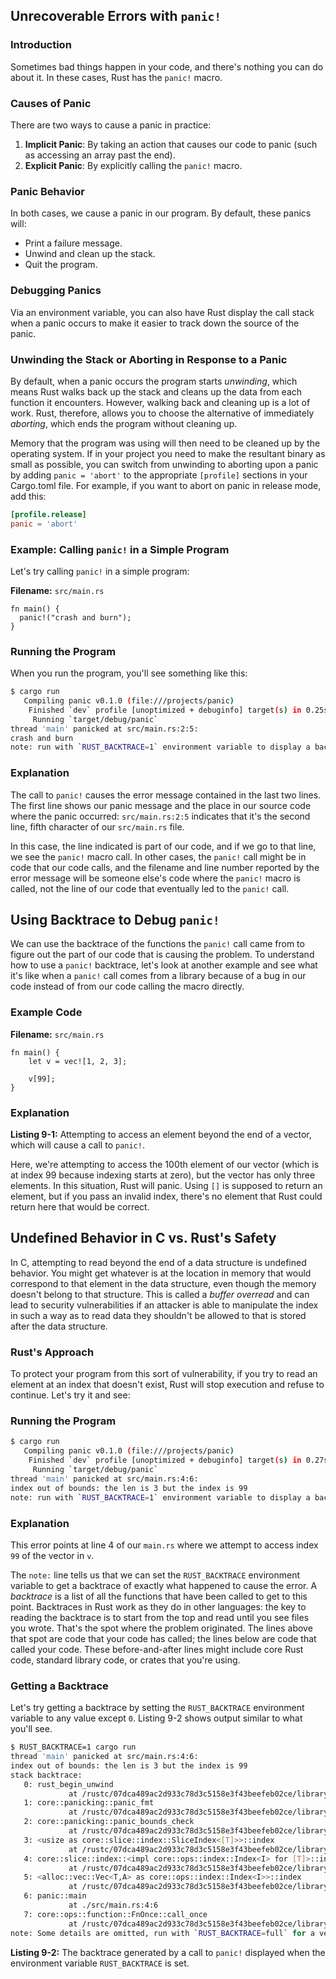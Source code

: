 ## Unrecoverable Errors with `panic!`

### Introduction

Sometimes bad things happen in your code, and there's nothing you can do about it. In these cases, Rust has the `panic!` macro.

### Causes of Panic

There are two ways to cause a panic in practice:
1. **Implicit Panic**: By taking an action that causes our code to panic (such as accessing an array past the end).
2. **Explicit Panic**: By explicitly calling the `panic!` macro.

### Panic Behavior

In both cases, we cause a panic in our program. By default, these panics will:
- Print a failure message.
- Unwind and clean up the stack.
- Quit the program.

### Debugging Panics

Via an environment variable, you can also have Rust display the call stack when a panic occurs to make it easier to track down the source of the panic.

### Unwinding the Stack or Aborting in Response to a Panic

By default, when a panic occurs the program starts *unwinding*, which means Rust walks back up the stack and cleans up the data from each function it encounters. However, walking back and cleaning up is a lot of work. Rust, therefore, allows you to choose the alternative of immediately *aborting*, which ends the program without cleaning up.

Memory that the program was using will then need to be cleaned up by the operating system. If in your project you need to make the resultant binary as small as possible, you can switch from unwinding to aborting upon a panic by adding `panic = 'abort'` to the appropriate `[profile]` sections in your Cargo.toml file. For example, if you want to abort on panic in release mode, add this:

```toml
[profile.release]
panic = 'abort'
```

### Example: Calling `panic!` in a Simple Program

Let's try calling `panic!` in a simple program:

**Filename:** `src/main.rs`

```rust,should_panic,panics
fn main() {
  panic!("crash and burn");
}
```

### Running the Program

When you run the program, you'll see something like this:

```sh
$ cargo run
   Compiling panic v0.1.0 (file:///projects/panic)
    Finished `dev` profile [unoptimized + debuginfo] target(s) in 0.25s
     Running `target/debug/panic`
thread 'main' panicked at src/main.rs:2:5:
crash and burn
note: run with `RUST_BACKTRACE=1` environment variable to display a backtrace
```

### Explanation

The call to `panic!` causes the error message contained in the last two lines. The first line shows our panic message and the place in our source code where the panic occurred: `src/main.rs:2:5` indicates that it's the second line, fifth character of our `src/main.rs` file.

In this case, the line indicated is part of our code, and if we go to that line, we see the `panic!` macro call. In other cases, the `panic!` call might be in code that our code calls, and the filename and line number reported by the error message will be someone else's code where the `panic!` macro is called, not the line of our code that eventually led to the `panic!` call.

## Using Backtrace to Debug `panic!`

We can use the backtrace of the functions the `panic!` call came from to figure out the part of our code that is causing the problem. To understand how to use a `panic!` backtrace, let's look at another example and see what it's like when a `panic!` call comes from a library because of a bug in our code instead of from our code calling the macro directly.

### Example Code

**Filename:** `src/main.rs`

```rust,should_panic,panics
fn main() {
    let v = vec![1, 2, 3];

    v[99];
}
```

### Explanation

**Listing 9-1:** Attempting to access an element beyond the end of a vector, which will cause a call to `panic!`.

Here, we're attempting to access the 100th element of our vector (which is at index 99 because indexing starts at zero), but the vector has only three elements. In this situation, Rust will panic. Using `[]` is supposed to return an element, but if you pass an invalid index, there's no element that Rust could return here that would be correct.

## Undefined Behavior in C vs. Rust's Safety

In C, attempting to read beyond the end of a data structure is undefined behavior. You might get whatever is at the location in memory that would correspond to that element in the data structure, even though the memory doesn't belong to that structure. This is called a *buffer overread* and can lead to security vulnerabilities if an attacker is able to manipulate the index in such a way as to read data they shouldn't be allowed to that is stored after the data structure.

### Rust's Approach

To protect your program from this sort of vulnerability, if you try to read an element at an index that doesn't exist, Rust will stop execution and refuse to continue. Let's try it and see:

### Running the Program

```sh
$ cargo run
   Compiling panic v0.1.0 (file:///projects/panic)
    Finished `dev` profile [unoptimized + debuginfo] target(s) in 0.27s
     Running `target/debug/panic`
thread 'main' panicked at src/main.rs:4:6:
index out of bounds: the len is 3 but the index is 99
note: run with `RUST_BACKTRACE=1` environment variable to display a backtrace
```

### Explanation

This error points at line 4 of our `main.rs` where we attempt to access index `99` of the vector in `v`.

The `note:` line tells us that we can set the `RUST_BACKTRACE` environment variable to get a backtrace of exactly what happened to cause the error. A *backtrace* is a list of all the functions that have been called to get to this point. Backtraces in Rust work as they do in other languages: the key to reading the backtrace is to start from the top and read until you see files you wrote. That's the spot where the problem originated. The lines above that spot are code that your code has called; the lines below are code that called your code. These before-and-after lines might include core Rust code, standard library code, or crates that you're using.

### Getting a Backtrace

Let's try getting a backtrace by setting the `RUST_BACKTRACE` environment variable to any value except `0`. Listing 9-2 shows output similar to what you'll see.

```sh
$ RUST_BACKTRACE=1 cargo run
thread 'main' panicked at src/main.rs:4:6:
index out of bounds: the len is 3 but the index is 99
stack backtrace:
   0: rust_begin_unwind
             at /rustc/07dca489ac2d933c78d3c5158e3f43beefeb02ce/library/std/src/panicking.rs:645:5
   1: core::panicking::panic_fmt
             at /rustc/07dca489ac2d933c78d3c5158e3f43beefeb02ce/library/core/src/panicking.rs:72:14
   2: core::panicking::panic_bounds_check
             at /rustc/07dca489ac2d933c78d3c5158e3f43beefeb02ce/library/core/src/panicking.rs:208:5
   3: <usize as core::slice::index::SliceIndex<[T]>>::index
             at /rustc/07dca489ac2d933c78d3c5158e3f43beefeb02ce/library/core/src/slice/index.rs:255:10
   4: core::slice::index::<impl core::ops::index::Index<I> for [T]>::index
             at /rustc/07dca489ac2d933c78d3c5158e3f43beefeb02ce/library/core/src/slice/index.rs:18:9
   5: <alloc::vec::Vec<T,A> as core::ops::index::Index<I>>::index
             at /rustc/07dca489ac2d933c78d3c5158e3f43beefeb02ce/library/alloc/src/vec/mod.rs:2770:9
   6: panic::main
             at ./src/main.rs:4:6
   7: core::ops::function::FnOnce::call_once
             at /rustc/07dca489ac2d933c78d3c5158e3f43beefeb02ce/library/core/src/ops/function.rs:250:5
note: Some details are omitted, run with `RUST_BACKTRACE=full` for a verbose backtrace.
```

**Listing 9-2:** The backtrace generated by a call to `panic!` displayed when the environment variable `RUST_BACKTRACE` is set.

